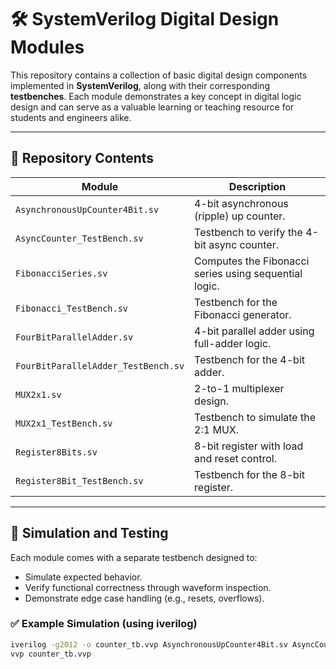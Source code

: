 # 🛠️ SystemVerilog Digital Design Modules

This repository contains a collection of basic digital design components implemented in **SystemVerilog**, along with their corresponding **testbenches**. Each module demonstrates a key concept in digital logic design and can serve as a valuable learning or teaching resource for students and engineers alike.

---

## 📂 Repository Contents

| Module                              | Description                                           |
|-------------------------------------|-------------------------------------------------------|
| `AsynchronousUpCounter4Bit.sv`      | 4-bit asynchronous (ripple) up counter.               |
| `AsyncCounter_TestBench.sv`         | Testbench to verify the 4-bit async counter.          |
| `FibonacciSeries.sv`                | Computes the Fibonacci series using sequential logic. |
| `Fibonacci_TestBench.sv`            | Testbench for the Fibonacci generator.                |
| `FourBitParallelAdder.sv`           | 4-bit parallel adder using full-adder logic.          |
| `FourBitParallelAdder_TestBench.sv` | Testbench for the 4-bit adder.                        |
| `MUX2x1.sv`                         | 2-to-1 multiplexer design.                            |
| `MUX2x1_TestBench.sv`               | Testbench to simulate the 2:1 MUX.                    |
| `Register8Bits.sv`                  | 8-bit register with load and reset control.           |
| `Register8Bit_TestBench.sv`         | Testbench for the 8-bit register.                     |

---

## 🧪 Simulation and Testing

Each module comes with a separate testbench designed to:

- Simulate expected behavior.
- Verify functional correctness through waveform inspection.
- Demonstrate edge case handling (e.g., resets, overflows).

### ✅ Example Simulation (using iverilog)
```bash
iverilog -g2012 -o counter_tb.vvp AsynchronousUpCounter4Bit.sv AsyncCounter_TestBench.sv
vvp counter_tb.vvp
